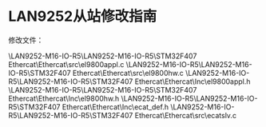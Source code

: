 # LAN9252从站修改指南

修改文件：

\LAN9252-M16-IO-R5\LAN9252-M16-IO-R5\STM32F407 Ethercat\Ethercat\src\el9800appl.c
\LAN9252-M16-IO-R5\LAN9252-M16-IO-R5\STM32F407 Ethercat\Ethercat\src\el9800hw.c
\LAN9252-M16-IO-R5\LAN9252-M16-IO-R5\STM32F407 Ethercat\Ethercat\Inc\el9800appl.h
\LAN9252-M16-IO-R5\LAN9252-M16-IO-R5\STM32F407 Ethercat\Ethercat\Inc\el9800hw.h
\LAN9252-M16-IO-R5\LAN9252-M16-IO-R5\STM32F407 Ethercat\Ethercat\Inc\ecat_def.h
\LAN9252-M16-IO-R5\LAN9252-M16-IO-R5\STM32F407 Ethercat\Ethercat\src\ecatslv.c